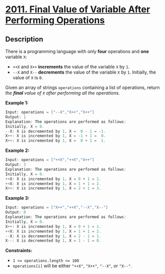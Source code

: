 # [2011. Final Value of Variable After Performing Operations](https://leetcode.com/problems/final-value-of-variable-after-performing-operations/)

## Description

There is a programming language with only **four** operations and **one** variable `X`:
* `++X` and `X++` **increments** the value of the variable `X` by `1`.
* `--X` and `X--` **decrements** the value of the variable `X` by `1`.
Initially, the value of `X` is `0`.

Given an array of strings `operations` containing a list of operations, return _the **final** value of `X` after performing all the operations_.

**Example 1:**
```go
Input: operations = ["--X","X++","X++"]
Output: 1
Explanation: The operations are performed as follows:
Initially, X = 0.
--X: X is decremented by 1, X =  0 - 1 = -1.
X++: X is incremented by 1, X = -1 + 1 =  0.
X++: X is incremented by 1, X =  0 + 1 =  1.
```

**Example 2:**
```go
Input: operations = ["++X","++X","X++"]
Output: 3
Explanation: The operations are performed as follows:
Initially, X = 0.
++X: X is incremented by 1, X = 0 + 1 = 1.
++X: X is incremented by 1, X = 1 + 1 = 2.
X++: X is incremented by 1, X = 2 + 1 = 3.
```

**Example 3:**
```go
Input: operations = ["X++","++X","--X","X--"]
Output: 0
Explanation: The operations are performed as follows:
Initially, X = 0.
X++: X is incremented by 1, X = 0 + 1 = 1.
++X: X is incremented by 1, X = 1 + 1 = 2.
--X: X is decremented by 1, X = 2 - 1 = 1.
X--: X is decremented by 1, X = 1 - 1 = 0.
```

**Constraints:**
* `1 <= operations.length <= 100`
* `operations[i]` will be either `"++X"`, `"X++"`, `"--X"`, or `"X--"`.